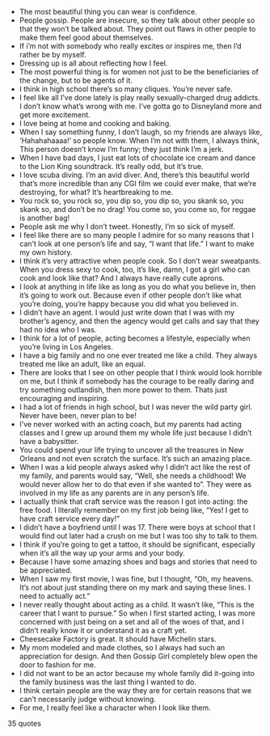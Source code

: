  - The most beautiful thing you can wear is confidence.
 - People gossip. People are insecure, so they talk about other people so that they won’t be talked about. They point out flaws in other people to make them feel good about themselves.
 - If i’m not with somebody who really excites or inspires me, then I’d rather be by myself.
 - Dressing up is all about reflecting how I feel.
 - The most powerful thing is for women not just to be the beneficiaries of the change, but to be agents of it.
 - I think in high school there’s so many cliques. You’re never safe.
 - I feel like all I’ve done lately is play really sexually-charged drug addicts. I don’t know what’s wrong with me. I’ve gotta go to Disneyland more and get more excitement.
 - I love being at home and cooking and baking.
 - When I say something funny, I don’t laugh, so my friends are always like, ‘Hahahahaaaa!’ so people know. When I’m not with them, I always think, This person doesn’t know I’m funny; they just think I’m a jerk.
 - When I have bad days, I just eat lots of chocolate ice cream and dance to the Lion King soundtrack. It’s really odd, but it’s true.
 - I love scuba diving. I’m an avid diver. And, there’s this beautiful world that’s more incredible than any CGI film we could ever make, that we’re destroying, for what? It’s heartbreaking to me.
 - You rock so, you rock so, you dip so, you dip so, you skank so, you skank so, and don’t be no drag! You come so, you come so, for reggae is another bag!
 - People ask me why I don’t tweet. Honestly, I’m so sick of myself.
 - I feel like there are so many people I admire for so many reasons that I can’t look at one person’s life and say, “I want that life.” I want to make my own history.
 - I think it’s very attractive when people cook. So I don’t wear sweatpants. When you dress sexy to cook, too, it’s like, damn, I got a girl who can cook and look like that? And I always have really cute aprons.
 - I look at anything in life like as long as you do what you believe in, then it’s going to work out. Because even if other people don’t like what you’re doing, you’re happy because you did what you believed in.
 - I didn’t have an agent. I would just write down that I was with my brother’s agency, and then the agency would get calls and say that they had no idea who I was.
 - I think for a lot of people, acting becomes a lifestyle, especially when you’re living in Los Angeles.
 - I have a big family and no one ever treated me like a child. They always treated me like an adult, like an equal.
 - There are looks that I see on other people that I think would look horrible on me, but I think if somebody has the courage to be really daring and try something outlandish, then more power to them. Thats just encouraging and inspiring.
 - I had a lot of friends in high school, but I was never the wild party girl. Never have been, never plan to be!
 - I’ve never worked with an acting coach, but my parents had acting classes and I grew up around them my whole life just because I didn’t have a babysitter.
 - You could spend your life trying to uncover all the treasures in New Orleans and not even scratch the surface. It’s such an amazing place.
 - When I was a kid people always asked why I didn’t act like the rest of my family, and parents would say, “Well, she needs a childhood! We would never allow her to do that even if she wanted to”. They were as involved in my life as any parents are in any person’s life.
 - I actually think that craft service was the reason I got into acting: the free food. I literally remember on my first job being like, “Yes! I get to have craft service every day!”
 - I didn’t have a boyfriend until I was 17. There were boys at school that I would find out later had a crush on me but I was too shy to talk to them.
 - I think if you’re going to get a tattoo, it should be significant, especially when it’s all the way up your arms and your body.
 - Because I have some amazing shoes and bags and stories that need to be appreciated.
 - When I saw my first movie, I was fine, but I thought, “Oh, my heavens. It’s not about just standing there on my mark and saying these lines. I need to actually act.”
 - I never really thought about acting as a child. It wasn’t like, “This is the career that I want to pursue.” So when I first started acting, I was more concerned with just being on a set and all of the woes of that, and I didn’t really know it or understand it as a craft yet.
 - Cheesecake Factory is great. It should have Michelin stars.
 - My mom modeled and made clothes, so I always had such an appreciation for design. And then Gossip Girl completely blew open the door to fashion for me.
 - I did not want to be an actor because my whole family did it-going into the family business was the last thing I wanted to do.
 - I think certain people are the way they are for certain reasons that we can’t necessarily judge without knowing.
 - For me, I really feel like a character when I look like them.

35 quotes